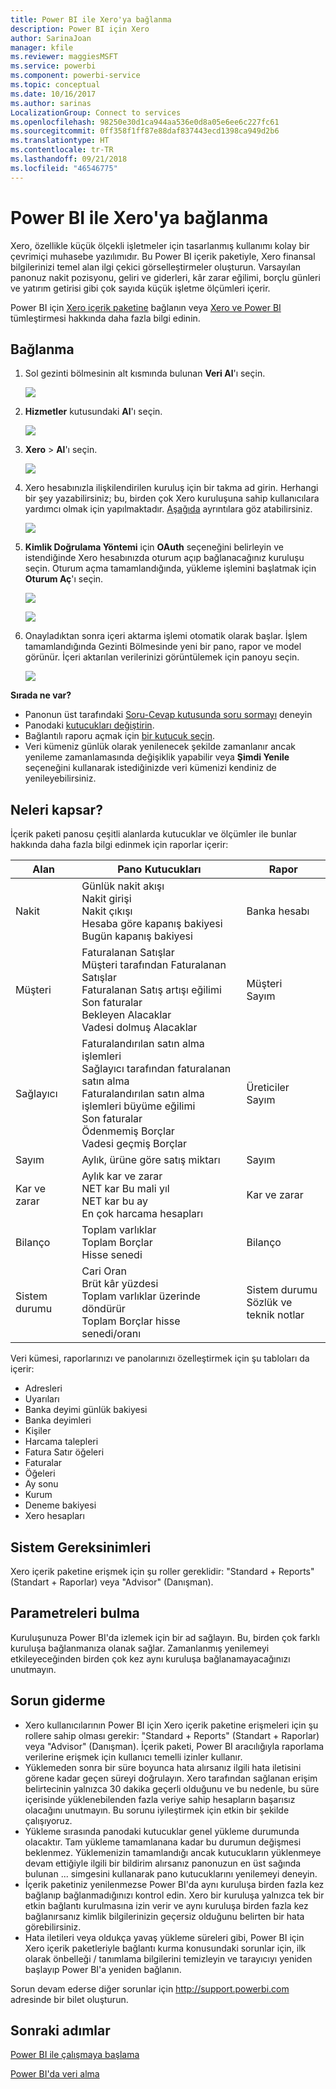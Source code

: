 ```yaml
---
title: Power BI ile Xero'ya bağlanma
description: Power BI için Xero
author: SarinaJoan
manager: kfile
ms.reviewer: maggiesMSFT
ms.service: powerbi
ms.component: powerbi-service
ms.topic: conceptual
ms.date: 10/16/2017
ms.author: sarinas
LocalizationGroup: Connect to services
ms.openlocfilehash: 98250e30d1ca944aa536e0d8a05e6ee6c227fc61
ms.sourcegitcommit: 0ff358f1ff87e88daf837443ecd1398ca949d2b6
ms.translationtype: HT
ms.contentlocale: tr-TR
ms.lasthandoff: 09/21/2018
ms.locfileid: "46546775"
---
```

# <a name="connect-to-xero-with-power-bi"></a>Power BI ile Xero'ya bağlanma
Xero, özellikle küçük ölçekli işletmeler için tasarlanmış kullanımı kolay bir çevrimiçi muhasebe yazılımıdır. Bu Power BI içerik paketiyle, Xero finansal bilgilerinizi temel alan ilgi çekici görselleştirmeler oluşturun. Varsayılan panonuz nakit pozisyonu, geliri ve giderleri, kâr zarar eğilimi, borçlu günleri ve yatırım getirisi gibi çok sayıda küçük işletme ölçümleri içerir.

Power BI için [Xero içerik paketine](https://app.powerbi.com/getdata/services/xero) bağlanın veya [Xero ve Power BI](https://help.xero.com/Power-BI) tümleştirmesi hakkında daha fazla bilgi edinin.

## <a name="how-to-connect"></a>Bağlanma
1. Sol gezinti bölmesinin alt kısmında bulunan **Veri Al**'ı seçin.
   
   ![](media/service-connect-to-xero/getdata.png)
2. **Hizmetler** kutusundaki **Al**'ı seçin.
   
   ![](media/service-connect-to-xero/services.png)
3. **Xero** \>  **Al**'ı seçin.
   
   ![](media/service-connect-to-xero/connect.png)
4. Xero hesabınızla ilişkilendirilen kuruluş için bir takma ad girin. Herhangi bir şey yazabilirsiniz; bu, birden çok Xero kuruluşuna sahip kullanıcılara yardımcı olmak için yapılmaktadır. [Aşağıda](#FindingParams) ayrıntılara göz atabilirsiniz.
   
   ![](media/service-connect-to-xero/params.png)
5. **Kimlik Doğrulama Yöntemi** için **OAuth** seçeneğini belirleyin ve istendiğinde Xero hesabınızda oturum açıp bağlanacağınız kuruluşu seçin. Oturum açma tamamlandığında, yükleme işlemini başlatmak için **Oturum Aç**'ı seçin.
   
    ![](media/service-connect-to-xero/creds.png)
   
    ![](media/service-connect-to-xero/creds2.png)
6. Onayladıktan sonra içeri aktarma işlemi otomatik olarak başlar. İşlem tamamlandığında Gezinti Bölmesinde yeni bir pano, rapor ve model görünür. İçeri aktarılan verilerinizi görüntülemek için panoyu seçin.
   
     ![](media/service-connect-to-xero/dashboard.png)

**Sırada ne var?**

* Panonun üst tarafındaki [Soru-Cevap kutusunda soru sormayı](consumer/end-user-q-and-a.md) deneyin
* Panodaki [kutucukları değiştirin](service-dashboard-edit-tile.md).
* Bağlantılı raporu açmak için [bir kutucuk seçin](consumer/end-user-tiles.md).
* Veri kümeniz günlük olarak yenilenecek şekilde zamanlanır ancak yenileme zamanlamasında değişiklik yapabilir veya **Şimdi Yenile** seçeneğini kullanarak istediğinizde veri kümenizi kendiniz de yenileyebilirsiniz.

## <a name="whats-included"></a>Neleri kapsar?
İçerik paketi panosu çeşitli alanlarda kutucuklar ve ölçümler ile bunlar hakkında daha fazla bilgi edinmek için raporlar içerir:  

| Alan | Pano Kutucukları | Rapor |
| --- | --- | --- |
| Nakit |Günlük nakit akışı <br>Nakit girişi <br>Nakit çıkışı <br>Hesaba göre kapanış bakiyesi <br>Bugün kapanış bakiyesi |Banka hesabı |
| Müşteri |Faturalanan Satışlar <br>Müşteri tarafından Faturalanan Satışlar <br>Faturalanan Satış artışı eğilimi <br>Son faturalar <br>Bekleyen Alacaklar <br>Vadesi dolmuş Alacaklar |Müşteri <br>Sayım |
| Sağlayıcı |Faturalandırılan satın alma işlemleri <br>Sağlayıcı tarafından faturalanan satın alma <br>Faturalandırılan satın alma işlemleri büyüme eğilimi <br> Son faturalar <br>Ödenmemiş Borçlar <br>Vadesi geçmiş Borçlar |Üreticiler <br>Sayım |
| Sayım |Aylık, ürüne göre satış miktarı |Sayım |
| Kar ve zarar |Aylık kar ve zarar <br>NET kar Bu mali yıl <br>NET kar bu ay <br>En çok harcama hesapları |Kar ve zarar |
| Bilanço |Toplam varlıklar <br>Toplam Borçlar <br>Hisse senedi |Bilanço |
| Sistem durumu |Cari Oran <br>Brüt kâr yüzdesi <br> Toplam varlıklar üzerinde döndürür <br>Toplam Borçlar hisse senedi/oranı |Sistem durumu <br>Sözlük ve teknik notlar |

Veri kümesi, raporlarınızı ve panolarınızı özelleştirmek için şu tabloları da içerir:  

* Adresleri  
* Uyarıları  
* Banka deyimi günlük bakiyesi  
* Banka deyimleri  
* Kişiler  
* Harcama talepleri  
* Fatura Satır öğeleri  
* Faturalar  
* Öğeleri  
* Ay sonu  
* Kurum  
* Deneme bakiyesi  
* Xero hesapları

## <a name="system-requirements"></a>Sistem Gereksinimleri
Xero içerik paketine erişmek için şu roller gereklidir: "Standard + Reports" (Standart + Raporlar) veya "Advisor" (Danışman).

<a name="FindingParams"></a>

## <a name="finding-parameters"></a>Parametreleri bulma
Kuruluşunuza Power BI'da izlemek için bir ad sağlayın. Bu, birden çok farklı kuruluşa bağlanmanıza olanak sağlar. Zamanlanmış yenilemeyi etkileyeceğinden birden çok kez aynı kuruluşa bağlanamayacağınızı unutmayın.   

## <a name="troubleshooting"></a>Sorun giderme
* Xero kullanıcılarının Power BI için Xero içerik paketine erişmeleri için şu rollere sahip olması gerekir: "Standard + Reports" (Standart + Raporlar) veya "Advisor" (Danışman). İçerik paketi, Power BI aracılığıyla raporlama verilerine erişmek için kullanıcı temelli izinler kullanır.  
* Yüklemeden sonra bir süre boyunca hata alırsanız ilgili hata iletisini görene kadar geçen süreyi doğrulayın. Xero tarafından sağlanan erişim belirtecinin yalnızca 30 dakika geçerli olduğunu ve bu nedenle, bu süre içerisinde yüklenebilenden fazla veriye sahip hesapların başarısız olacağını unutmayın. Bu sorunu iyileştirmek için etkin bir şekilde çalışıyoruz.
* Yükleme sırasında panodaki kutucuklar genel yükleme durumunda olacaktır. Tam yükleme tamamlanana kadar bu durumun değişmesi beklenmez. Yüklemenizin tamamlandığı ancak kutucukların yüklenmeye devam ettiğiyle ilgili bir bildirim alırsanız panonuzun en üst sağında bulunan ... simgesini kullanarak pano kutucuklarını yenilemeyi deneyin.
* İçerik paketiniz yenilenmezse Power BI'da aynı kuruluşa birden fazla kez bağlanıp bağlanmadığınızı kontrol edin. Xero bir kuruluşa yalnızca tek bir etkin bağlantı kurulmasına izin verir ve aynı kuruluşa birden fazla kez bağlanırsanız kimlik bilgilerinizin geçersiz olduğunu belirten bir hata görebilirsiniz.  
* Hata iletileri veya oldukça yavaş yükleme süreleri gibi, Power BI için Xero içerik paketleriyle bağlantı kurma konusundaki sorunlar için, ilk olarak önbelleği / tanımlama bilgilerini temizleyin ve tarayıcıyı yeniden başlayıp Power BI'a yeniden bağlanın.  

Sorun devam ederse diğer sorunlar için http://support.powerbi.com adresinde bir bilet oluşturun.

## <a name="next-steps"></a>Sonraki adımlar
[Power BI ile çalışmaya başlama](service-get-started.md)

[Power BI'da veri alma](service-get-data.md)

